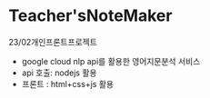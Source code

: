 # Teacher'sNoteMaker
23/02개인프론트프로젝트
- google cloud nlp api를 활용한 영어지문분석 서비스
- api 호출: nodejs 활용
- 프론트 : html+css+js 활용

